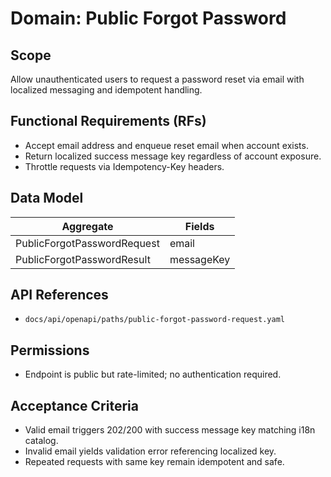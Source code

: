 <!--
File: public-forgot-password.md
Purpose: Domain documentation for public forgot-password flow.
All Rights Reserved. Arodi Emmanuel
-->

# Domain: Public Forgot Password

## Scope

Allow unauthenticated users to request a password reset via email with localized
messaging and idempotent handling.

## Functional Requirements (RFs)

- Accept email address and enqueue reset email when account exists.
- Return localized success message key regardless of account exposure.
- Throttle requests via Idempotency-Key headers.

## Data Model

| Aggregate                   | Fields     |
| --------------------------- | ---------- |
| PublicForgotPasswordRequest | email      |
| PublicForgotPasswordResult  | messageKey |

## API References

- `docs/api/openapi/paths/public-forgot-password-request.yaml`

## Permissions

- Endpoint is public but rate-limited; no authentication required.

## Acceptance Criteria

- Valid email triggers 202/200 with success message key matching i18n catalog.
- Invalid email yields validation error referencing localized key.
- Repeated requests with same key remain idempotent and safe.
